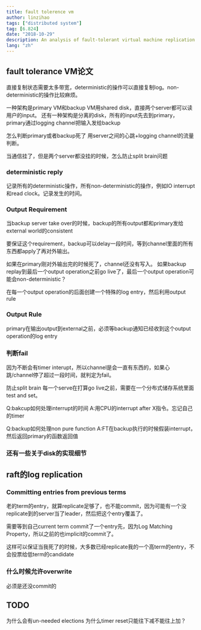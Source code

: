 ```yaml
---
title: fault tolerence vm
author: linzihao
tags: ["distributed system"]
tag: [6.824]
date: "2018-10-29"
description: An analysis of fault-tolerant virtual machine replication techniques, discussing primary-backup architectures, deterministic replay, output consistency, and failure detection mechanisms. The post also compares these approaches with log replication in the Raft consensus algorithm.
lang: "zh"
---
```


## fault tolerance VM论文
直接复制状态需要太多带宽，deterministic的操作可以直接复制log。non-deterministic的操作比较麻烦。

一种架构是primary VM和backup VM用shared disk，直接两个server都可以读用户的input。
还有一种架构是分离的disk，所有的input先去到primary，primary通过logging channel把输入发给backup

怎么判断primary或者backup死了
用server之间的心跳+logging channel的流量判断。

当通信挂了，但是两个server都没挂的时候，怎么防止split brain问题

### deterministic reply
记录所有的deterministic操作，所有non-deterministic的操作，例如IO interrupt和read clock。记录发生的时间。

### Output Requirement
当backup server take over的时候，backup的所有output都和primary发给external world的consistent

要保证这个requirement，backup可以delay一段时间，等到channel里面的所有东西都apply了再对外输出。

如果在primary刚对外输出完的时候死了，channel还没有写入。
如果backup replay到最后一个output operation之前go live了，最后一个output operation可能会non-deterministic？

在每一个output operation的后面创建一个特殊的log entry，然后利用output rule
### Output Rule
primary在输出output到external之前，必须等backup通知已经收到这个output operation的log entry

### 判断fail
因为不断会有timer interupt，所以channel是会一直有东西的，如果心跳/channel停了超过一段时间，就判定为fail。

防止split brain
每一个serve在打算go live之前，需要在一个分布式储存系统里面test and set。

Q:bakcup如何处理interrupt的时间
A:用CPU的interrupt after X指令。忘记自己的timer

Q:backup如何处理non pure function
A:FT在backup执行的时候假装interrupt，然后返回primary的函数返回值

### 还有一些关于disk的实现细节


## raft的log replication
### Committing entries from previous terms
老的term的entry，就算replicate足够了，也不能commit，因为可能有一个没replicate到的server当了leader，然后把这个entry覆盖了。

需要等到自己current term commit了一个entry先，因为Log Matching Property，所以之前的也implicit的commit了。

这样可以保证当我死了的时候，大多数已经replicate我的一个高term的entry，不会投票给低term的candidate

### 什么时候允许overwrite
必须是还没commit的


## TODO
为什么会有un-needed elections
为什么timer reset只能往下减不能往上加？